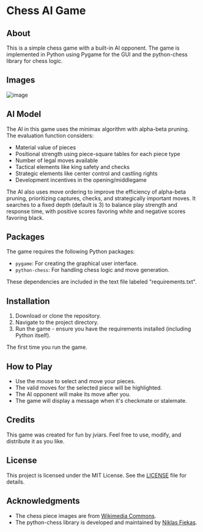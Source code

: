 # Chess AI Game

## About
This is a simple chess game with a built-in AI opponent. The game is implemented in Python using Pygame for the GUI and the python-chess library for chess logic.

## Images
![image](https://github.com/user-attachments/assets/174f6939-0536-4444-9721-81e7a9cbaa7e)


## AI Model
The AI in this game uses the minimax algorithm with alpha-beta pruning. The evaluation function considers:

- Material value of pieces
- Positional strength using piece-square tables for each piece type
- Number of legal moves available
- Tactical elements like king safety and checks
- Strategic elements like center control and castling rights
- Development incentives in the opening/middlegame

The AI also uses move ordering to improve the efficiency of alpha-beta pruning, prioritizing captures, checks, and strategically important moves. It searches to a fixed depth (default is 3) to balance play strength and response time, with positive scores favoring white and negative scores favoring black.

## Packages
The game requires the following Python packages:
- `pygame`: For creating the graphical user interface.
- `python-chess`: For handling chess logic and move generation.

These dependencies are included in the text file labeled "requirements.txt".

## Installation
1. Download or clone the repository.
2. Navigate to the project directory.
3. Run the game - ensure you have the requirements installed (including Python itself).

The first time you run the game.

## How to Play
- Use the mouse to select and move your pieces.
- The valid moves for the selected piece will be highlighted.
- The AI opponent will make its move after you.
- The game will display a message when it's checkmate or stalemate.

## Credits
This game was created for fun by jviars. Feel free to use, modify, and distribute it as you like.

## License
This project is licensed under the MIT License. See the [LICENSE](LICENSE) file for details.

## Acknowledgments
- The chess piece images are from [Wikimedia Commons](https://commons.wikimedia.org/wiki/Category:SVG_chess_pieces).
- The python-chess library is developed and maintained by [Niklas Fiekas](https://github.com/niklasf).

